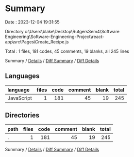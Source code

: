 # Summary

Date : 2023-12-04 19:31:55

Directory c:\\Users\\blake\\Desktop\\RutgersSem4\\Software Engineering\\Software-Engineering-Project\\react-app\\src\\Pages\\Create_Recipe.js

Total : 1 files,  181 codes, 45 comments, 19 blanks, all 245 lines

Summary / [Details](details.md) / [Diff Summary](diff.md) / [Diff Details](diff-details.md)

## Languages
| language | files | code | comment | blank | total |
| :--- | ---: | ---: | ---: | ---: | ---: |
| JavaScript | 1 | 181 | 45 | 19 | 245 |

## Directories
| path | files | code | comment | blank | total |
| :--- | ---: | ---: | ---: | ---: | ---: |
| . | 1 | 181 | 45 | 19 | 245 |

Summary / [Details](details.md) / [Diff Summary](diff.md) / [Diff Details](diff-details.md)